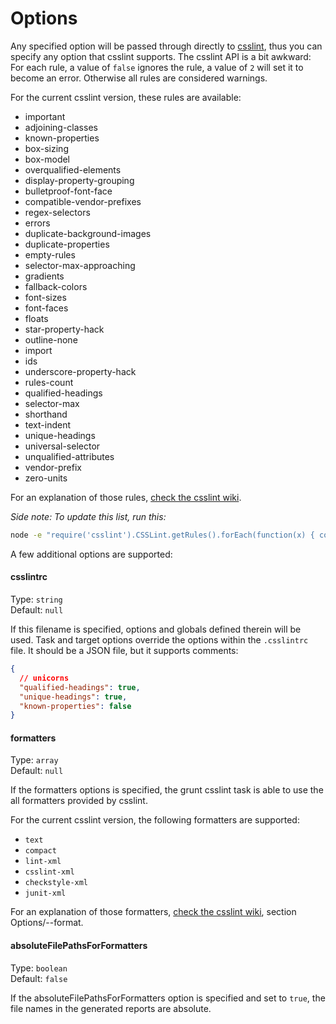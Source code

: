 # Options

Any specified option will be passed through directly to [csslint](http://csslint.net/), thus you can specify any option that csslint supports. The csslint API is a bit awkward: For each rule, a value of `false` ignores the rule, a value of `2` will set it to become an error. Otherwise all rules are considered warnings.

For the current csslint version, these rules are available:

* important
* adjoining-classes
* known-properties
* box-sizing
* box-model
* overqualified-elements
* display-property-grouping
* bulletproof-font-face
* compatible-vendor-prefixes
* regex-selectors
* errors
* duplicate-background-images
* duplicate-properties
* empty-rules
* selector-max-approaching
* gradients
* fallback-colors
* font-sizes
* font-faces
* floats
* star-property-hack
* outline-none
* import
* ids
* underscore-property-hack
* rules-count
* qualified-headings
* selector-max
* shorthand
* text-indent
* unique-headings
* universal-selector
* unqualified-attributes
* vendor-prefix
* zero-units

For an explanation of those rules, [check the csslint wiki](https://github.com/stubbornella/csslint/wiki/Rules).

*Side note: To update this list, run this:*

```bash
node -e "require('csslint').CSSLint.getRules().forEach(function(x) { console.log(x.id) })"
```

A few additional options are supported:


#### csslintrc

Type: `string`  
Default: `null`

If this filename is specified, options and globals defined therein will be used. Task and target options override the options within the `.csslintrc` file. It should be a JSON file, but it supports comments:

```json
{
  // unicorns
  "qualified-headings": true,
  "unique-headings": true,
  "known-properties": false
}
```

#### formatters

Type: `array`  
Default: `null`

If the formatters options is specified, the grunt csslint task is able to use the
all formatters provided by csslint.

For the current csslint version, the following formatters are supported:

- `text`
- `compact`
- `lint-xml`
- `csslint-xml`
- `checkstyle-xml`
- `junit-xml`

For an explanation of those formatters, [check the csslint wiki](https://github.com/stubbornella/csslint/wiki/Command-line-interface), section Options/--format.

#### absoluteFilePathsForFormatters

Type: `boolean`  
Default: `false`

If the absoluteFilePathsForFormatters option is specified and set to `true`, the file names in the generated reports are absolute.
